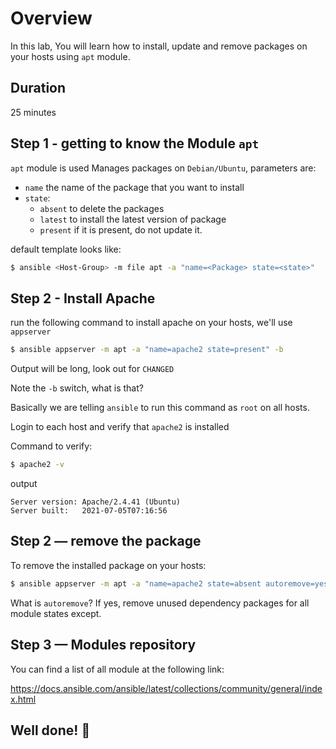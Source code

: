 <link rel='stylesheet' href='../assets/css/main.css'/>

# Overview

In this lab, You will learn how to install, update and remove packages on your hosts using `apt` module.

## Duration

25 minutes

## Step 1 - getting to know the Module `apt`

`apt` module is used Manages packages on `Debian/Ubuntu`, parameters are:

- `name`  the name of the package that you want to install
- `state`:
  - `absent` to delete the packages
  - `latest` to install the latest version of package
  - `present` if it is present, do not update it.

default template looks like:

```bash
$ ansible <Host-Group> -m file apt -a "name=<Package> state=<state>"
```

## Step 2 - Install Apache

run the following command to install apache on your hosts, we'll use `appserver`

```bash
$ ansible appserver -m apt -a "name=apache2 state=present" -b
```

Output will be long, look out for `CHANGED`

Note the `-b` switch, what is that?

Basically we are telling `ansible` to run this command as `root` on all hosts.

Login to each host and verify that `apache2` is installed

Command to verify:

```bash
$ apache2 -v
```

output

```console
Server version: Apache/2.4.41 (Ubuntu)
Server built:   2021-07-05T07:16:56
```

## Step 2 — remove the package

To remove the installed package on your hosts:

```bash
$ ansible appserver -m apt -a "name=apache2 state=absent autoremove=yes" -b
```

What is `autoremove`?
If yes, remove unused dependency packages for all module states except.


## Step 3 — Modules repository

You can find a list of all module at the following link:

https://docs.ansible.com/ansible/latest/collections/community/general/index.html

## Well done! 👏